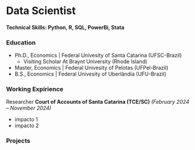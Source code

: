 # Data Scientist

#### Technical Skills: Python, R, SQL, PowerBi, Stata

### Education
- Ph.D., Economics | Federal Univesity of Santa Catarina (UFSC-Brazil) 
    - Visiting Scholar At Braynt University (Rhode Island)
- Master, Economics | Federal Univesity of Pelotas (UFPel-Brazil)
- B.S., Economics | Federal Univesity of Uberlândia (UFU-Brazil)

### Working Expirience
Researcher **Court of Accounts of Santa Catarina  (TCE/SC)** *(February 2024 – November 2024)* 
- impacto 1
- impacto 2


### Projects